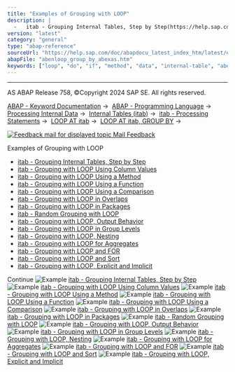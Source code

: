 ```yaml
---
title: "Examples of Grouping with LOOP"
description: |
  -   itab - Grouping Internal Tables, Step by Step(https://help.sap.com/doc/abapdocu_latest_index_htm/latest/en-US/abenloop_group_by_abexa.htm) -   itab - Grouping with LOOP Using Column Values(https://help.sap.com/doc/abapdocu_latest_index_htm/latest/en-US/abenloop_group_by_values_abexa.htm) -
version: "latest"
category: "general"
type: "abap-reference"
sourceUrl: "https://help.sap.com/doc/abapdocu_latest_index_htm/latest/en-US/abenloop_group_by_abexas.htm"
abapFile: "abenloop_group_by_abexas.htm"
keywords: ["loop", "do", "if", "method", "data", "internal-table", "abenloop", "group", "abexas"]
---
```


* * *

AS ABAP Release 758, ©Copyright 2024 SAP SE. All rights reserved.

[ABAP - Keyword Documentation](https://help.sap.com/doc/abapdocu_latest_index_htm/latest/en-US/abenabap.htm) →  [ABAP - Programming Language](https://help.sap.com/doc/abapdocu_latest_index_htm/latest/en-US/abenabap_reference.htm) →  [Processing Internal Data](https://help.sap.com/doc/abapdocu_latest_index_htm/latest/en-US/abenabap_data_working.htm) →  [Internal Tables (itab)](https://help.sap.com/doc/abapdocu_latest_index_htm/latest/en-US/abenitab.htm) →  [itab - Processing Statements](https://help.sap.com/doc/abapdocu_latest_index_htm/latest/en-US/abentable_processing_statements.htm) →  [LOOP AT itab](https://help.sap.com/doc/abapdocu_latest_index_htm/latest/en-US/abaploop_at_itab_variants.htm) →  [LOOP AT itab, GROUP BY](https://help.sap.com/doc/abapdocu_latest_index_htm/latest/en-US/abaploop_at_itab_group_by.htm) → 

 [![](Mail.gif?object=Mail.gif "Feedback mail for displayed topic") Mail Feedback](mailto:f1_help@sap.com?subject=Feedback%20on%20ABAP%20Documentation&body=Document:%20Examples%20of%20Grouping%20with%20LOOP%2C%20ABENLOOP_GROUP_BY_ABEXAS%2C%20758%0D%0A%0D%0AError:%0D%0A%0D%0A%0D%0A%0D%0ASuggestion%20for%20improvement:)

Examples of Grouping with LOOP

-   [itab - Grouping Internal Tables, Step by Step](https://help.sap.com/doc/abapdocu_latest_index_htm/latest/en-US/abenloop_group_by_abexa.htm)
-   [itab - Grouping with LOOP Using Column Values](https://help.sap.com/doc/abapdocu_latest_index_htm/latest/en-US/abenloop_group_by_values_abexa.htm)
-   [itab - Grouping with LOOP Using a Method](https://help.sap.com/doc/abapdocu_latest_index_htm/latest/en-US/abenloop_group_by_method_abexa.htm)
-   [itab - Grouping with LOOP Using a Function](https://help.sap.com/doc/abapdocu_latest_index_htm/latest/en-US/abenloop_group_by_func_abexa.htm)
-   [itab - Grouping with LOOP Using a Comparison](https://help.sap.com/doc/abapdocu_latest_index_htm/latest/en-US/abenloop_group_by_comparison_abexa.htm)
-   [itab - Grouping with LOOP in Overlaps](https://help.sap.com/doc/abapdocu_latest_index_htm/latest/en-US/abenloop_group_by_overlap_abexa.htm)
-   [itab - Grouping with LOOP in Packages](https://help.sap.com/doc/abapdocu_latest_index_htm/latest/en-US/abenloop_group_by_packages_abexa.htm)
-   [itab - Random Grouping with LOOP](https://help.sap.com/doc/abapdocu_latest_index_htm/latest/en-US/abenloop_group_by_random_abexa.htm)
-   [itab - Grouping with LOOP, Output Behavior](https://help.sap.com/doc/abapdocu_latest_index_htm/latest/en-US/abenloop_at_group_abexa.htm)
-   [itab - Grouping with LOOP in Group Levels](https://help.sap.com/doc/abapdocu_latest_index_htm/latest/en-US/abenloop_group_by_levels_abexa.htm)
-   [itab - Grouping with LOOP, Nesting](https://help.sap.com/doc/abapdocu_latest_index_htm/latest/en-US/abenloop_group_by_lvls_nst_abexa.htm)
-   [itab - Grouping with LOOP for Aggregates](https://help.sap.com/doc/abapdocu_latest_index_htm/latest/en-US/abenloop_group_by_aggregates_abexa.htm)
-   [itab - Grouping with LOOP and FOR](https://help.sap.com/doc/abapdocu_latest_index_htm/latest/en-US/abenloop_group_by_for_abexa.htm)
-   [itab - Grouping with LOOP and Sort](https://help.sap.com/doc/abapdocu_latest_index_htm/latest/en-US/abenloop_group_by_sort_abexa.htm)
-   [itab - Grouping with LOOP, Explicit and Implicit](https://help.sap.com/doc/abapdocu_latest_index_htm/latest/en-US/abenloop_group_by_explicit_abexa.htm)

Continue
![Example](exa.gif "Example") [itab - Grouping Internal Tables, Step by Step](https://help.sap.com/doc/abapdocu_latest_index_htm/latest/en-US/abenloop_group_by_abexa.htm)
![Example](exa.gif "Example") [itab - Grouping with LOOP Using Column Values](https://help.sap.com/doc/abapdocu_latest_index_htm/latest/en-US/abenloop_group_by_values_abexa.htm)
![Example](exa.gif "Example") [itab - Grouping with LOOP Using a Method](https://help.sap.com/doc/abapdocu_latest_index_htm/latest/en-US/abenloop_group_by_method_abexa.htm)
![Example](exa.gif "Example") [itab - Grouping with LOOP Using a Function](https://help.sap.com/doc/abapdocu_latest_index_htm/latest/en-US/abenloop_group_by_func_abexa.htm)
![Example](exa.gif "Example") [itab - Grouping with LOOP Using a Comparison](https://help.sap.com/doc/abapdocu_latest_index_htm/latest/en-US/abenloop_group_by_comparison_abexa.htm)
![Example](exa.gif "Example") [itab - Grouping with LOOP in Overlaps](https://help.sap.com/doc/abapdocu_latest_index_htm/latest/en-US/abenloop_group_by_overlap_abexa.htm)
![Example](exa.gif "Example") [itab - Grouping with LOOP in Packages](https://help.sap.com/doc/abapdocu_latest_index_htm/latest/en-US/abenloop_group_by_packages_abexa.htm)
![Example](exa.gif "Example") [itab - Random Grouping with LOOP](https://help.sap.com/doc/abapdocu_latest_index_htm/latest/en-US/abenloop_group_by_random_abexa.htm)
![Example](exa.gif "Example") [itab - Grouping with LOOP, Output Behavior](https://help.sap.com/doc/abapdocu_latest_index_htm/latest/en-US/abenloop_at_group_abexa.htm)
![Example](exa.gif "Example") [itab - Grouping with LOOP in Group Levels](https://help.sap.com/doc/abapdocu_latest_index_htm/latest/en-US/abenloop_group_by_levels_abexa.htm)
![Example](exa.gif "Example") [itab - Grouping with LOOP, Nesting](https://help.sap.com/doc/abapdocu_latest_index_htm/latest/en-US/abenloop_group_by_lvls_nst_abexa.htm)
![Example](exa.gif "Example") [itab - Grouping with LOOP for Aggregates](https://help.sap.com/doc/abapdocu_latest_index_htm/latest/en-US/abenloop_group_by_aggregates_abexa.htm)
![Example](exa.gif "Example") [itab - Grouping with LOOP and FOR](https://help.sap.com/doc/abapdocu_latest_index_htm/latest/en-US/abenloop_group_by_for_abexa.htm)
![Example](exa.gif "Example") [itab - Grouping with LOOP and Sort](https://help.sap.com/doc/abapdocu_latest_index_htm/latest/en-US/abenloop_group_by_sort_abexa.htm)
![Example](exa.gif "Example") [itab - Grouping with LOOP, Explicit and Implicit](https://help.sap.com/doc/abapdocu_latest_index_htm/latest/en-US/abenloop_group_by_explicit_abexa.htm)